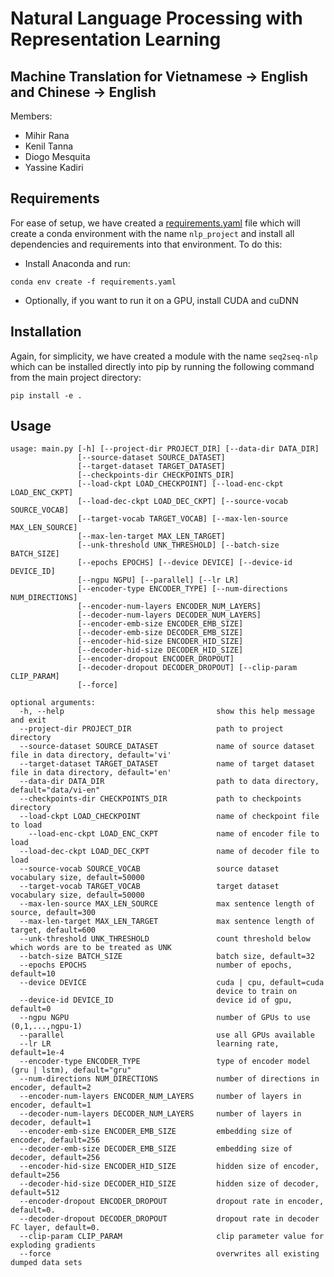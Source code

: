 # Natural Language Processing with Representation Learning

## Machine Translation for Vietnamese → English and Chinese → English

Members:
  - Mihir Rana
  - Kenil Tanna
  - Diogo Mesquita
  - Yassine Kadiri

## Requirements
For ease of setup, we have created a [requirements.yaml](https://github.com/avidkenil/NLP_Project/blob/master/requirements.yaml) file which will create a conda environment with the name `nlp_project` and install all dependencies and requirements into that environment. To do this:
  - Install Anaconda and run:
```
conda env create -f requirements.yaml
```
  - Optionally, if you want to run it on a GPU, install CUDA and cuDNN

## Installation
Again, for simplicity, we have created a module with the name `seq2seq-nlp` which can be installed directly into pip by running the following command from the main project directory:
```
pip install -e .
```

## Usage
```
usage: main.py [-h] [--project-dir PROJECT_DIR] [--data-dir DATA_DIR]
               [--source-dataset SOURCE_DATASET]
               [--target-dataset TARGET_DATASET]
               [--checkpoints-dir CHECKPOINTS_DIR]
               [--load-ckpt LOAD_CHECKPOINT] [--load-enc-ckpt LOAD_ENC_CKPT]
               [--load-dec-ckpt LOAD_DEC_CKPT] [--source-vocab SOURCE_VOCAB]
               [--target-vocab TARGET_VOCAB] [--max-len-source MAX_LEN_SOURCE]
               [--max-len-target MAX_LEN_TARGET]
               [--unk-threshold UNK_THRESHOLD] [--batch-size BATCH_SIZE]
               [--epochs EPOCHS] [--device DEVICE] [--device-id DEVICE_ID]
               [--ngpu NGPU] [--parallel] [--lr LR]
               [--encoder-type ENCODER_TYPE] [--num-directions NUM_DIRECTIONS]
               [--encoder-num-layers ENCODER_NUM_LAYERS]
               [--decoder-num-layers DECODER_NUM_LAYERS]
               [--encoder-emb-size ENCODER_EMB_SIZE]
               [--decoder-emb-size DECODER_EMB_SIZE]
               [--encoder-hid-size ENCODER_HID_SIZE]
               [--decoder-hid-size DECODER_HID_SIZE]
               [--encoder-dropout ENCODER_DROPOUT]
               [--decoder-dropout DECODER_DROPOUT] [--clip-param CLIP_PARAM]
               [--force]

optional arguments:
  -h, --help                                  show this help message and exit
  --project-dir PROJECT_DIR                   path to project directory
  --source-dataset SOURCE_DATASET             name of source dataset file in data directory, default='vi'
  --target-dataset TARGET_DATASET             name of target dataset file in data directory, default='en'
  --data-dir DATA_DIR                         path to data directory, default="data/vi-en"
  --checkpoints-dir CHECKPOINTS_DIR           path to checkpoints directory
  --load-ckpt LOAD_CHECKPOINT                 name of checkpoint file to load
    --load-enc-ckpt LOAD_ENC_CKPT             name of encoder file to load
  --load-dec-ckpt LOAD_DEC_CKPT               name of decoder file to load
  --source-vocab SOURCE_VOCAB                 source dataset vocabulary size, default=50000
  --target-vocab TARGET_VOCAB                 target dataset vocabulary size, default=50000
  --max-len-source MAX_LEN_SOURCE             max sentence length of source, default=300
  --max-len-target MAX_LEN_TARGET             max sentence length of target, default=600
  --unk-threshold UNK_THRESHOLD               count threshold below which words are to be treated as UNK
  --batch-size BATCH_SIZE                     batch size, default=32
  --epochs EPOCHS                             number of epochs, default=10
  --device DEVICE                             cuda | cpu, default=cuda
                                              device to train on
  --device-id DEVICE_ID                       device id of gpu, default=0
  --ngpu NGPU                                 number of GPUs to use (0,1,...,ngpu-1)
  --parallel                                  use all GPUs available
  --lr LR                                     learning rate, default=1e-4
  --encoder-type ENCODER_TYPE                 type of encoder model (gru | lstm), default="gru"
  --num-directions NUM_DIRECTIONS             number of directions in encoder, default=2
  --encoder-num-layers ENCODER_NUM_LAYERS     number of layers in encoder, default=1
  --decoder-num-layers DECODER_NUM_LAYERS     number of layers in decoder, default=1
  --encoder-emb-size ENCODER_EMB_SIZE         embedding size of encoder, default=256
  --decoder-emb-size DECODER_EMB_SIZE         embedding size of decoder, default=256
  --encoder-hid-size ENCODER_HID_SIZE         hidden size of encoder, default=256
  --decoder-hid-size DECODER_HID_SIZE         hidden size of decoder, default=512
  --encoder-dropout ENCODER_DROPOUT           dropout rate in encoder, default=0.
  --decoder-dropout DECODER_DROPOUT           dropout rate in decoder FC layer, default=0.
  --clip-param CLIP_PARAM                     clip parameter value for exploding gradients
  --force                                     overwrites all existing dumped data sets
```
